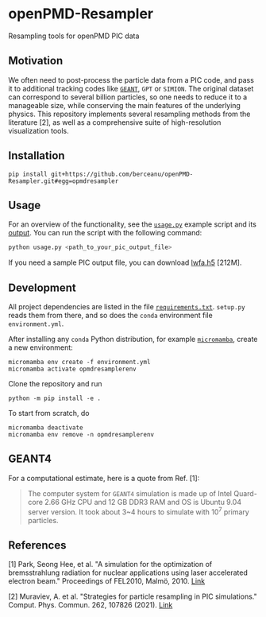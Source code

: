 # openPMD-Resampler
Resampling tools for openPMD PIC data

## Motivation

We often need to post-process the particle data from a PIC code, and pass it to additional tracking codes like [`GEANT`](#geant4), `GPT` or `SIMION`. The original dataset can correspond to several billion particles, so one needs to reduce it to a manageable size, while conserving the main features of the underlying physics. This repository implements several resampling methods from the literature [2], as well as a comprehensive suite of high-resolution visualization tools.



## Installation

```shell
pip install git+https://github.com/berceanu/openPMD-Resampler.git#egg=opmdresampler
```

## Usage

For an overview of the functionality, see the [`usage.py`](./usage.py) example script and its [output](./output.md). You can run the script with the following command:

```bash
python usage.py <path_to_your_pic_output_file>
```

If you need a sample PIC output file, you can download [lwfa.h5](https://transfer.sequanium.de/qjhu1I2t56/lwfa.h5) [212M].

## Development

All project dependencies are listed in the file [`requirements.txt`](requirements.txt).
`setup.py` reads them from there, and so does the `conda` environment file `environment.yml`.

After installing any `conda` Python distribution, for example [`micromamba`](https://mamba.readthedocs.io/en/latest/installation.html#micromamba), create a new environment: 

```shell
micromamba env create -f environment.yml
micromamba activate opmdresamplerenv
```

Clone the repository and run 

```shell
python -m pip install -e .
```

To start from scratch, do 

```shell
micromamba deactivate
micromamba env remove -n opmdresamplerenv
```

## GEANT4

For a computational estimate, here is a quote from Ref. [1]:

> The computer system for `GEANT4` simulation is made up of Intel Quard-core 2.66 GHz CPU and 12 GB DDR3 RAM and OS is Ubuntu 9.04 server version. It took about 3~4 hours to simulate with $10^7$ primary particles.


## References

[1] Park, Seong Hee, et al. "A simulation for the optimization of bremsstrahlung radiation for nuclear applications using laser accelerated electron beam." Proceedings of FEL2010, Malmö, 2010. [Link](https://accelconf.web.cern.ch/FEL2010/papers/thpb13.pdf)

[2] Muraviev, A. et al. "Strategies for particle resampling in PIC simulations." Comput. Phys. Commun. 262, 107826 (2021). [Link](https://doi.org/10.1016/j.cpc.2021.107826)
